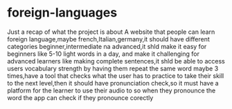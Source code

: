 # foreign-languages
Just a recap of what the project is about
A website that people can learn foreign language,maybe french,Italian,germany,it should have different categories 
beginner,intermediate na advanced,it shld make it easy for beginners like 5-10 light words in a day, and make it 
challenging for advanced learners like making complete sentences,it shld be able to access users vocabulary strength 
by having them repeat the same word maybe 3 times,have a tool that checks what the user has to practice to take their
skill to the next level,then it should have pronunciation check,so it must have a platform for the learner to use their 
audio to so when they pronounce the word the app can check if they pronounce corectly			
			
			
			
